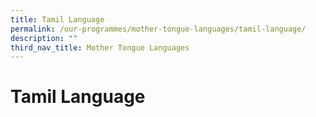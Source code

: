 ```yaml
---
title: Tamil Language
permalink: /our-programmes/mother-tongue-languages/tamil-language/
description: ""
third_nav_title: Mother Tongue Languages
---
```

# **Tamil Language**